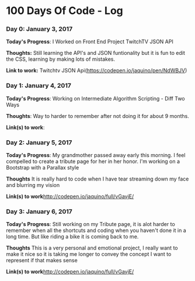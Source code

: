 # 100 Days Of Code - Log

### Day 0: January 3, 2017

**Today's Progress**: I Worked on Front End Project TwitchTV JSON API

**Thoughts:** Still learning the API's and JSON funtionality but it is fun to edit the CSS, learning by making lots of mistakes. 

**Link to work:** Twitchtv JSON Api(https://codepen.io/jaquino/pen/NdWBJV)

### Day 1:  January 4, 2017


**Today's Progress**: Working on Intermediate Algorithm Scripting - Diff Two Ways

**Thoughts**: Way to harder to remember after not doing it for about 9 months.

**Link(s) to work**:


### Day 2: January 5, 2017

**Today's Progress**: My grandmother passed away early this morning. I feel compelled to create a tribute page for her in her honor. I'm working on a Bootstrap  with a Parallax style

**Thoughts** It is really hard to code when I have tear streaming down my face and blurring my vision

**Link(s) to work**http://codepen.io/jaquino/full/vGavjE/

### Day 3: January 6, 2017

**Today's Progress**: Still working on my Tribute page, it is alot harder to remember 
when all the shortcuts and coding when you haven't done it in a long time. But like riding a bike it is coming back to me.

**Thoughts** This is a very personal and emotional project, I really want to make it nice so it is taking me longer to convey the concept I want to represent if that makes sense

**Link(s) to work**http://codepen.io/jaquino/full/vGavjE/

 
